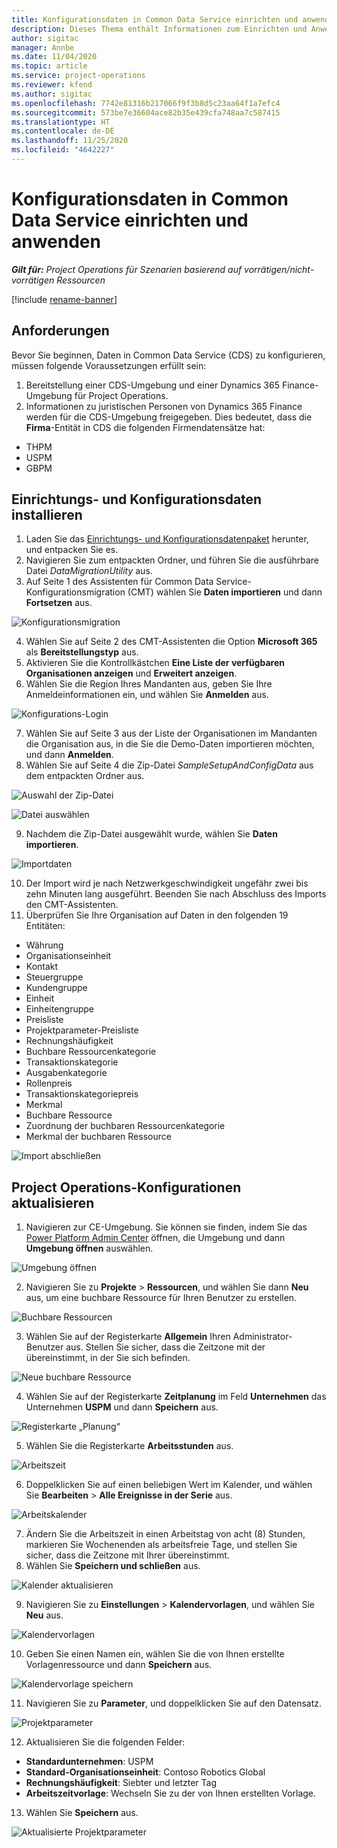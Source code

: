 ```yaml
---
title: Konfigurationsdaten in Common Data Service einrichten und anwenden
description: Dieses Thema enthält Informationen zum Einrichten und Anwenden von Konfigurationsdaten in Project Operations.
author: sigitac
manager: Annbe
ms.date: 11/04/2020
ms.topic: article
ms.service: project-operations
ms.reviewer: kfend
ms.author: sigitac
ms.openlocfilehash: 7742e81316b217066f9f3b8d5c23aa64f1a7efc4
ms.sourcegitcommit: 573be7e36604ace82b35e439cfa748aa7c587415
ms.translationtype: HT
ms.contentlocale: de-DE
ms.lasthandoff: 11/25/2020
ms.locfileid: "4642227"
---
```

# <a name="set-up-and-apply-configuration-data-in-the-common-data-service"></a>Konfigurationsdaten in Common Data Service einrichten und anwenden 

_**Gilt für:** Project Operations für Szenarien basierend auf vorrätigen/nicht-vorrätigen Ressourcen_

[!include [rename-banner](~/includes/cc-data-platform-banner.md)]

## <a name="prerequisites"></a>Anforderungen

Bevor Sie beginnen, Daten in Common Data Service (CDS) zu konfigurieren, müssen folgende Voraussetzungen erfüllt sein:

1.  Bereitstellung einer CDS-Umgebung und einer Dynamics 365 Finance-Umgebung für Project Operations.
2.  Informationen zu juristischen Personen von Dynamics 365 Finance werden für die CDS-Umgebung freigegeben. Dies bedeutet, dass die **Firma**-Entität in CDS die folgenden Firmendatensätze hat:
  - THPM
  - USPM
  - GBPM

## <a name="install-setup-and-configuration-data"></a>Einrichtungs- und Konfigurationsdaten installieren

1. Laden Sie das [Einrichtungs- und Konfigurationsdatenpaket](https://download.microsoft.com/download/1/3/4/1349369c-6209-42b7-b3b4-5be0e67cacd8/ProjOpsSampleSetupData-%20Integrated%20UR1.zip) herunter, und entpacken Sie es.
2. Navigieren Sie zum entpackten Ordner, und führen Sie die ausführbare Datei *DataMigrationUtility* aus.
3. Auf Seite 1 des Assistenten für Common Data Service-Konfigurationsmigration (CMT) wählen Sie **Daten importieren** und dann **Fortsetzen** aus.

![Konfigurationsmigration](./media/1ConfigurationMigration.png)

4. Wählen Sie auf Seite 2 des CMT-Assistenten die Option **Microsoft 365** als **Bereitstellungstyp** aus.
5. Aktivieren Sie die Kontrollkästchen **Eine Liste der verfügbaren Organisationen anzeigen** und **Erweitert anzeigen**.
6. Wählen Sie die Region Ihres Mandanten aus, geben Sie Ihre Anmeldeinformationen ein, und wählen Sie **Anmelden** aus.

![Konfigurations-Login](./media/2ConfigurationSignin.png)

7. Wählen Sie auf Seite 3 aus der Liste der Organisationen im Mandanten die Organisation aus, in die Sie die Demo-Daten importieren möchten, und dann **Anmelden**.
8. Wählen Sie auf Seite 4 die Zip-Datei *SampleSetupAndConfigData* aus dem entpackten Ordner aus.

![Auswahl der Zip-Datei](./media/3ZipFile.png)

![Datei auswählen](./media/4SelectAFile.png)

9. Nachdem die Zip-Datei ausgewählt wurde, wählen Sie **Daten importieren**.

![Importdaten](./media/5ImportData.png)

10. Der Import wird je nach Netzwerkgeschwindigkeit ungefähr zwei bis zehn Minuten lang ausgeführt. Beenden Sie nach Abschluss des Imports den CMT-Assistenten. 
11. Überprüfen Sie Ihre Organisation auf Daten in den folgenden 19 Entitäten:

  - Währung
  - Organisationseinheit
  - Kontakt
  - Steuergruppe
  - Kundengruppe
  - Einheit
  - Einheitengruppe
  - Preisliste
  - Projektparameter-Preisliste
  - Rechnungshäufigkeit
  - Buchbare Ressourcenkategorie
  - Transaktionskategorie
  - Ausgabenkategorie
  - Rollenpreis
  - Transaktionskategoriepreis
  - Merkmal
  - Buchbare Ressource
  - Zuordnung der buchbaren Ressourcenkategorie
  - Merkmal der buchbaren Ressource

![Import abschließen](./media/6CompleteImport.png)

## <a name="update-project-operations-configurations"></a>Project Operations-Konfigurationen aktualisieren

1. Navigieren zur CE-Umgebung. Sie können sie finden, indem Sie das [Power Platform Admin Center](https://admin.powerplatform.microsoft.com/environments) öffnen, die Umgebung und dann **Umgebung öffnen** auswählen. 

![Umgebung öffnen](./media/7OpenEnvironment.png)

2. Navigieren Sie zu **Projekte** > **Ressourcen**, und wählen Sie dann **Neu** aus, um eine buchbare Ressource für Ihren Benutzer zu erstellen.

![Buchbare Ressourcen](./media/8BookableResources.png)

3. Wählen Sie auf der Registerkarte **Allgemein** Ihren Administrator-Benutzer aus. Stellen Sie sicher, dass die Zeitzone mit der übereinstimmt, in der Sie sich befinden. 

![Neue buchbare Ressource](./media/9NewBookableResource.png)

4. Wählen Sie auf der Registerkarte **Zeitplanung** im Feld **Unternehmen** das Unternehmen **USPM** und dann **Speichern** aus. 

![Registerkarte „Planung“](./media/10SchedulingTab.png)

5. Wählen Sie die Registerkarte **Arbeitsstunden** aus.  

![Arbeitszeit](./media/11WorkHours.png)

6. Doppelklicken Sie auf einen beliebigen Wert im Kalender, und wählen Sie **Bearbeiten** > **Alle Ereignisse in der Serie** aus. 

![Arbeitskalender](./media/12WorkCalendar.png)

7. Ändern Sie die Arbeitszeit in einen Arbeitstag von acht (8) Stunden, markieren Sie Wochenenden als arbeitsfreie Tage, und stellen Sie sicher, dass die Zeitzone mit Ihrer übereinstimmt. 
8. Wählen Sie **Speichern und schließen** aus.

![Kalender aktualisieren](./media/13UpdateCalendar.png)

9. Navigieren Sie zu **Einstellungen** > **Kalendervorlagen**, und wählen Sie **Neu** aus.
 
 ![Kalendervorlagen](./media/14CalendarTemplates.png)
 
 10. Geben Sie einen Namen ein, wählen Sie die von Ihnen erstellte Vorlagenressource und dann **Speichern** aus. 
 
 ![Kalendervorlage speichern](./media/15SaveCalendarTemplate.png)
 
 11. Navigieren Sie zu **Parameter**, und doppelklicken Sie auf den Datensatz. 
 
 ![Projektparameter](./media/16ProjectParameters.png)
 
12. Aktualisieren Sie die folgenden Felder:

 - **Standardunternehmen**: USPM
 - **Standard-Organisationseinheit**: Contoso Robotics Global
 - **Rechnungshäufigkeit**: Siebter und letzter Tag
 - **Arbeitszeitvorlage**: Wechseln Sie zu der von Ihnen erstellten Vorlage.

13. Wählen Sie **Speichern** aus. 

![Aktualisierte Projektparameter](./media/17UpdatedProjectParameters.png)
